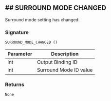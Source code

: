 ## \#\# SURROUND MODE CHANGED

Surround mode setting has changed.


### Signature

`SURROUND_MODE_CHANGED ()`


| Parameter | Description |
| --- | --- |
| int | Output Binding ID |
| int | Surround Mode ID value |


### Returns

`None`